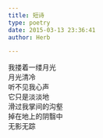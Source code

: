 ```yaml
---  
title: 短诗  
type: poetry  
date: 2015-03-13 23:36:41  
author: Herb  

---  
```

我搂着一缕月光  
月光清冷  
听不见我心声  
它只是淡淡地  
滑过我掌间的沟壑  
掉在地上的阴翳中  
无影无踪
